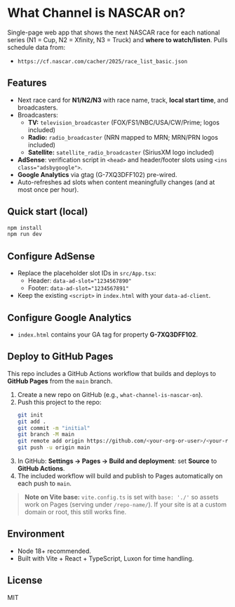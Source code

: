 # What Channel is NASCAR on?

Single-page web app that shows the next NASCAR race for each national series (N1 = Cup, N2 = Xfinity, N3 = Truck) and **where to watch/listen**. Pulls schedule data from:
- `https://cf.nascar.com/cacher/2025/race_list_basic.json`

## Features
- Next race card for **N1/N2/N3** with race name, track, **local start time**, and broadcasters.
- Broadcasters:
  - **TV:** `television_broadcaster` (FOX/FS1/NBC/USA/CW/Prime; logos included)
  - **Radio:** `radio_broadcaster` (NRN mapped to MRN; MRN/PRN logos included)
  - **Satellite:** `satellite_radio_broadcaster` (SiriusXM logo included)
- **AdSense**: verification script in `<head>` and header/footer slots using `<ins class="adsbygoogle">`.
- **Google Analytics** via gtag (G-7XQ3DFF102) pre-wired.
- Auto-refreshes ad slots when content meaningfully changes (and at most once per hour).

## Quick start (local)
```bash
npm install
npm run dev
```

## Configure AdSense
- Replace the placeholder slot IDs in `src/App.tsx`:
  - Header: `data-ad-slot="1234567890"`
  - Footer: `data-ad-slot="1234567891"`
- Keep the existing `<script>` in `index.html` with your `data-ad-client`.

## Configure Google Analytics
- `index.html` contains your GA tag for property **G-7XQ3DFF102**.

## Deploy to GitHub Pages
This repo includes a GitHub Actions workflow that builds and deploys to **GitHub Pages** from the `main` branch.

1. Create a new repo on GitHub (e.g., `what-channel-is-nascar-on`).
2. Push this project to the repo:
   ```bash
   git init
   git add .
   git commit -m "initial"
   git branch -M main
   git remote add origin https://github.com/<your-org-or-user>/<your-repo>.git
   git push -u origin main
   ```
3. In GitHub: **Settings → Pages → Build and deployment**: set **Source** to **GitHub Actions**.
4. The included workflow will build and publish to Pages automatically on each push to `main`.

> **Note on Vite base:** `vite.config.ts` is set with `base: './'` so assets work on Pages (serving under `/repo-name/`). If your site is at a custom domain or root, this still works fine.

## Environment
- Node 18+ recommended.
- Built with Vite + React + TypeScript, Luxon for time handling.

## License
MIT
